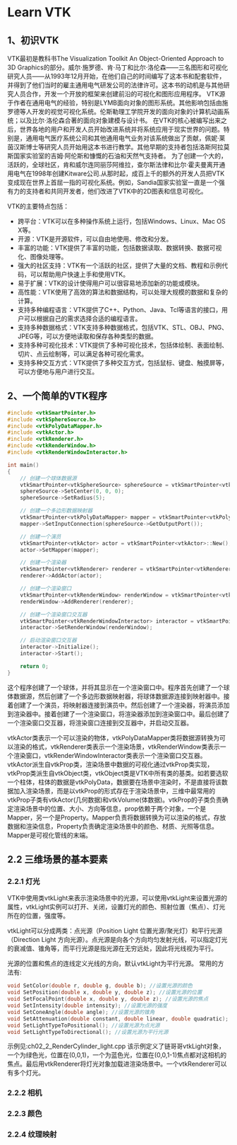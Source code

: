 # Learn VTK
## 1、初识VTK
VTK最初是教科书The Visualization Toolkit An Object-Oriented Approach to 3D Graphics的部分。威尔·施罗德、肯·马丁和比尔·洛伦森——三名图形和可视化研究人员——从1993年12月开始，在他们自己的时间编写了这本书和配套软件，并得到了他们当时的雇主通用电气研发公司的法律许可。这本书的动机是与其他研究人员合作，开发一个开放的框架来创建前沿的可视化和图形应用程序。
VTK源于作者在通用电气的经验，特别是LYMB面向对象的图形系统。其他影响包括由施罗德等人开发的视觉可视化系统。伦斯勒理工学院开发的面向对象的计算机动画系统；以及比尔·洛伦森合著的面向对象建模与设计书。
在VTK的核心被编写出来之后，世界各地的用户和开发人员开始改进系统并将系统应用于现实世界的问题。特别是，通用电气医疗系统公司和其他通用电气业务对该系统做出了贡献，佩妮·莱茵汉斯博士等研究人员开始用这本书进行教学。其他早期的支持者包括洛斯阿拉莫斯国家实验室的吉姆·阿伦斯和慷慨的石油和天然气支持者。
为了创建一个大的，活跃的，全球社区，肯和威尔连同丽莎阿维拉，查尔斯法律和比尔·霍夫曼离开通用电气在1998年创建Kitware公司.从那时起，成百上千的额外的开发人员把VTK变成现在世界上首屈一指的可视化系统。例如，Sandia国家实验室一直是一个强有力的支持者和共同开发者，他们改进了VTK中的2D图表和信息可视化。


VTK的主要特点包括：

- 跨平台：VTK可以在多种操作系统上运行，包括Windows、Linux、Mac OS X等。
- 开源：VTK是开源软件，可以自由地使用、修改和分发。
- 丰富的功能：VTK提供了丰富的功能，包括数据读取、数据转换、数据可视化、图像处理等。
- 强大的社区支持：VTK有一个活跃的社区，提供了大量的文档、教程和示例代码，可以帮助用户快速上手和使用VTK。
- 易于扩展：VTK的设计使得用户可以很容易地添加新的功能或模块。
- 高性能：VTK使用了高效的算法和数据结构，可以处理大规模的数据和复杂的计算。
- 支持多种编程语言：VTK提供了C++、Python、Java、Tcl等语言的接口，用户可以根据自己的需求选择合适的编程语言。
- 支持多种数据格式：VTK支持多种数据格式，包括VTK、STL、OBJ、PNG、JPEG等，可以方便地读取和保存各种类型的数据。
- 支持多种可视化技术：VTK提供了多种可视化技术，包括体绘制、表面绘制、切片、点云绘制等，可以满足各种可视化需求。
- 支持多种交互方式：VTK提供了多种交互方式，包括鼠标、键盘、触摸屏等，可以方便地与用户进行交互。

## 2、一个简单的VTK程序
```c++
#include <vtkSmartPointer.h>
#include <vtkSphereSource.h>
#include <vtkPolyDataMapper.h>
#include <vtkActor.h>
#include <vtkRenderer.h>
#include <vtkRenderWindow.h>
#include <vtkRenderWindowInteractor.h>

int main()
{
    // 创建一个球体数据源
    vtkSmartPointer<vtkSphereSource> sphereSource = vtkSmartPointer<vtkSphereSource>::New();
    sphereSource->SetCenter(0, 0, 0);
    sphereSource->SetRadius(5);

    // 创建一个多边形数据映射器
    vtkSmartPointer<vtkPolyDataMapper> mapper = vtkSmartPointer<vtkPolyDataMapper>::New();
    mapper->SetInputConnection(sphereSource->GetOutputPort());

    // 创建一个演员
    vtkSmartPointer<vtkActor> actor = vtkSmartPointer<vtkActor>::New();
    actor->SetMapper(mapper);

    // 创建一个渲染器
    vtkSmartPointer<vtkRenderer> renderer = vtkSmartPointer<vtkRenderer>::New();
    renderer->AddActor(actor);

    // 创建一个渲染窗口
    vtkSmartPointer<vtkRenderWindow> renderWindow = vtkSmartPointer<vtkRenderWindow>::New();
    renderWindow->AddRenderer(renderer);

    // 创建一个渲染窗口交互器
    vtkSmartPointer<vtkRenderWindowInteractor> interactor = vtkSmartPointer<vtkRenderWindowInteractor>::New();
    interactor->SetRenderWindow(renderWindow);

    // 启动渲染窗口交互器
    interactor->Initialize();
    interactor->Start();

    return 0;
}
```
这个程序创建了一个球体，并将其显示在一个渲染窗口中。程序首先创建了一个球体数据源，然后创建了一个多边形数据映射器，将球体数据源连接到映射器中。接着创建了一个演员，将映射器连接到演员中。然后创建了一个渲染器，将演员添加到渲染器中。接着创建了一个渲染窗口，将渲染器添加到渲染窗口中。最后创建了一个渲染窗口交互器，将渲染窗口连接到交互器中，并启动交互器。

vtkActor类表示一个可以渲染的物体，vtkPolyDataMapper类将数据源转换为可以渲染的格式，vtkRenderer类表示一个渲染场景，vtkRenderWindow类表示一个渲染窗口，vtkRenderWindowInteractor类表示一个渲染窗口交互器。
vtkActor派生自vtkProp类，渲染场景中数据的可视化通过vtkProp类实现，vtkProp类派生自vtkObject类，vtkObject类是VTK中所有类的基类。如若要选软一个柱体，柱体的数据是vtkPolyData，数据要在场景中渲染时，不是直接将该数据加入渲染场景，而是以vtkProp的形式存在于渲染场景中，三维中最常用的vtkProp子类有vtkActor(几何数据)和vtkVolume(体数据)。vtkProp的子类负责确定渲染场景中的位置、大小、方向等信息，prop依赖于两个对象，一个是Mapper，另一个是Property。Mapper负责将数据转换为可以渲染的格式，存放数据和渲染信息，Property负责确定渲染场景中的颜色、材质、光照等信息。Mapper是可视化管线的末端。

## 2.2 三维场景的基本要素
### 2.2.1 灯光
VTK中使用类vtkLight来表示渲染场景中的光源，可以使用vtkLight来设置光源的属性，vtkLight实例可以打开、关闭，设置灯光的颜色、照射位置（焦点）、灯光所在的位置，强度等。

vtkLight可以分成两类：点光源（Position Light 位置光源/聚光灯）和平行光源（Direction Light 方向光源）。点光源是向各个方向均匀发射光线，可以指定灯光的衰减值、锥角等，而平行光源是指光源在无穷远处，因此将光线视为平行。

光源的位置和焦点的连线定义光线的方向，默认vtkLight为平行光源。
常用的方法有:
```c++
void SetColor(double r, double g, double b); //设置光源的颜色
void SetPosition(double x, double y, double z); //设置光源的位置
void SetFocalPoint(double x, double y, double z); //设置光源的焦点
void SetIntensity(double intensity); //设置光源的强度
void SetConeAngle(double angle); //设置光源的锥角
void SetAttenuation(double constant, double linear, double quadratic); //设置光源的衰减值
void SetLightTypeToPositional(); //设置光源为点光源
void SetLightTypeToDirectional(); //设置光源为平行光源
```
示例见:ch02_2_RenderCylinder_light.cpp
该示例定义了链哥哥vtkLight对象，一个为绿色光，位置在(0,0,1)，一个为蓝色光，位置在(0,0,1-1)焦点都对这相机的焦点。最后用vtkRenderer将灯光对象加载进渲染场景中。一个vtkRenderer可以有多个灯光。

### 2.2.2 相机


### 2.2.3 颜色
### 2.2.4 纹理映射

    
